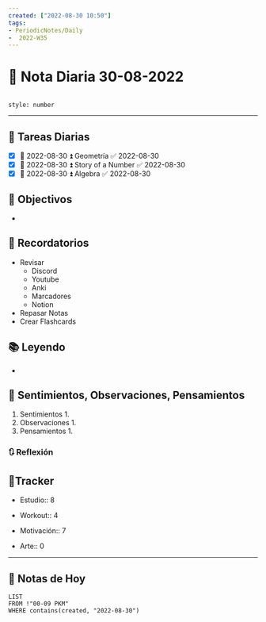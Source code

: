 ```yaml
---
created: ["2022-08-30 10:50"]
tags:
- PeriodicNotes/Daily
-  2022-W35
---
```


# 📅 Nota Diaria  30-08-2022
```toc

style: number

```

---
## 🔷 Tareas Diarias
- [x] 📅 2022-08-30 ⏫ Geometría ✅ 2022-08-30
- [x] 📅 2022-08-30 ⏫ Story of a Number ✅ 2022-08-30
- [x] 📅 2022-08-30 ⏫ Algebra ✅ 2022-08-30

## 🎯 Objectivos
- 
## 📕 Recordatorios
- Revisar
	- Discord
	- Youtube
	- Anki
	- Marcadores
	- Notion
- Repasar Notas
- Crear Flashcards

## 📚 Leyendo
- 
## 💬 Sentimientos, Observaciones, Pensamientos 
1. Sentimientos
	1. 
2. Observaciones
	1. 
3. Pensamientos
	1. 
### 🔃 Reflexión

## 🔷Tracker

- Estudio:: 8

- Workout:: 4

- Motivación:: 7

- Arte:: 0
---

## 📅 Notas de Hoy
```dataview
LIST 
FROM !"00-09 PKM" 
WHERE contains(created, "2022-08-30")
```